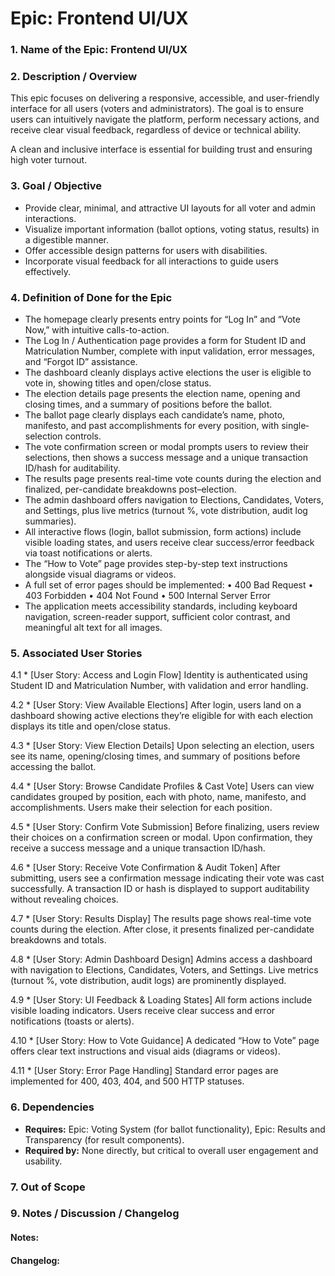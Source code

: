# Epic: Frontend UI/UX

### **1.  Name of the Epic: Frontend UI/UX**


### **2. Description / Overview**

This epic focuses on delivering a responsive, accessible, and user-friendly interface for all users (voters and administrators). The goal is to ensure users can intuitively navigate the platform, perform necessary actions, and receive clear visual feedback, regardless of device or technical ability.

A clean and inclusive interface is essential for building trust and ensuring high voter turnout.

### **3. Goal / Objective**

* Provide clear, minimal, and attractive UI layouts for all voter and admin interactions.
* Visualize important information (ballot options, voting status, results) in a digestible manner.
* Offer accessible design patterns for users with disabilities.
* Incorporate visual feedback for all interactions to guide users effectively.

### **4. Definition of Done for the Epic**
* The homepage clearly presents entry points for “Log In” and “Vote Now,” with intuitive calls-to-action.
* The Log In / Authentication page provides a form for Student ID and Matriculation Number, complete with input validation, error messages, and “Forgot ID” assistance.
* The dashboard cleanly displays active elections the user is eligible to vote in, showing titles and open/close status.
* The election details page presents the election name, opening and closing times, and a summary of positions before the ballot.
* The ballot page clearly displays each candidate’s name, photo, manifesto, and past accomplishments for every position, with single‐selection controls.
* The vote confirmation screen or modal prompts users to review their selections, then shows a success message and a unique transaction ID/hash for auditability.
* The results page presents real-time vote counts during the election and finalized, per-candidate breakdowns post–election.
* The admin dashboard offers navigation to Elections, Candidates, Voters, and Settings, plus live metrics (turnout %, vote distribution, audit log summaries).
* All interactive flows (login, ballot submission, form actions) include visible loading states, and users receive clear success/error feedback via toast notifications or alerts.
* The “How to Vote” page provides step-by-step text instructions alongside visual diagrams or videos.
* A full set of error pages should be implemented:
•	400 Bad Request
•	403 Forbidden
•	404 Not Found
•	500 Internal Server Error
* The application meets accessibility standards, including keyboard navigation, screen-reader support, sufficient color contrast, and meaningful alt text for all images.

### **5. Associated User Stories**

4.1 * [User Story: Access and Login Flow]
Identity is authenticated using Student ID and Matriculation Number, with validation and error handling.

4.2 * [User Story: View Available Elections]
After login, users land on a dashboard showing active elections they’re eligible for with each election displays its title and open/close status.

4.3 * [User Story: View Election Details]
Upon selecting an election, users see its name, opening/closing times, and summary of positions before accessing the ballot.

4.4 * [User Story: Browse Candidate Profiles & Cast Vote]
Users can view candidates grouped by position, each with photo, name, manifesto, and accomplishments. Users make their selection for each position.

4.5 * [User Story: Confirm Vote Submission]
Before finalizing, users review their choices on a confirmation screen or modal. Upon confirmation, they receive a success message and a unique transaction ID/hash.

4.6 * [User Story: Receive Vote Confirmation & Audit Token]
After submitting, users see a confirmation message indicating their vote was cast successfully. A transaction ID or hash is displayed to support auditability without revealing choices.

4.7 * [User Story: Results Display]
The results page shows real-time vote counts during the election. After close, it presents finalized per-candidate breakdowns and totals.

4.8 * [User Story: Admin Dashboard Design]
Admins access a dashboard with navigation to Elections, Candidates, Voters, and Settings. Live metrics (turnout %, vote distribution, audit logs) are prominently displayed.

4.9 * [User Story: UI Feedback & Loading States]
All form actions include visible loading indicators. Users receive clear success and error notifications (toasts or alerts).

4.10 * [User Story: How to Vote Guidance]
A dedicated “How to Vote” page offers clear text instructions and visual aids (diagrams or videos).

4.11 * [User Story: Error Page Handling]
Standard error pages are implemented for 400, 403, 404, and 500 HTTP statuses.

### **6. Dependencies**
* **Requires:** Epic: Voting System (for ballot functionality), Epic: Results and Transparency (for result components).
* **Required by:** None directly, but critical to overall user engagement and usability.

### **7. Out of Scope**

### **9. Notes / Discussion / Changelog**

#### Notes:

#### Changelog:
